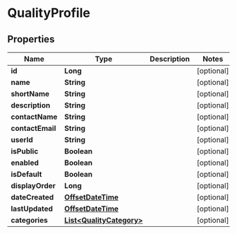 

# QualityProfile

## Properties

Name | Type | Description | Notes
------------ | ------------- | ------------- | -------------
**id** | **Long** |  |  [optional]
**name** | **String** |  |  [optional]
**shortName** | **String** |  |  [optional]
**description** | **String** |  |  [optional]
**contactName** | **String** |  |  [optional]
**contactEmail** | **String** |  |  [optional]
**userId** | **String** |  |  [optional]
**isPublic** | **Boolean** |  |  [optional]
**enabled** | **Boolean** |  |  [optional]
**isDefault** | **Boolean** |  |  [optional]
**displayOrder** | **Long** |  |  [optional]
**dateCreated** | [**OffsetDateTime**](OffsetDateTime.md) |  |  [optional]
**lastUpdated** | [**OffsetDateTime**](OffsetDateTime.md) |  |  [optional]
**categories** | [**List&lt;QualityCategory&gt;**](QualityCategory.md) |  |  [optional]



